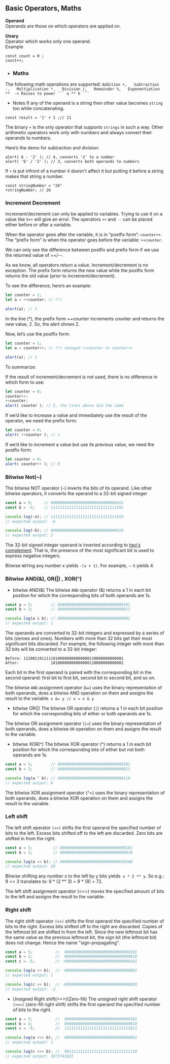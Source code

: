## Basic Operators, Maths
**Operand**  
Operands are those on which operators are applied on.  

**Unary**  
Operator which works only one operand.  
 Example 
 ```JS
 const count = 0 ;
 count++;
 ```

  - ### Maths
The following math operations are supported:
``
Addition +,  
Subtraction -,  
Multiplication *,  
Division /,  
Remainder %,  
Exponentiation **  -> Raises to power ``` a ** b ```
``
 - Notes 
 If any of the operand is a string then other value becomes ``string`` too while concatenating.
 ```JS
 const result = '1' + 1 ;// 11
 ```

 The binary ```+``` is the only operator that supports ``strings`` in such a way. Other arithmetic operators work only with numbers and always convert their operands to numbers.

Here’s the demo for subtraction and division:
```JS
alert( 6 - '2' ); // 4, converts '2' to a number
alert( '6' / '2' ); // 3, converts both operands to numbers
```

If ```+``` is put infront of a number it doesn't affect it but putting it before a string makes that string a number.
```JS
const stringNumber = "26"
+stringNumber; // 26
```

### Increment Decrement 
Increment/decrement can only be applied to variables. Trying to use it on a value like ``5++`` will give an error.
The operators ``++`` and ``--`` can be placed either before or after a variable.

When the operator goes after the variable, it is in “postfix form”: ``counter++``.
The “prefix form” is when the operator goes before the variable: ``++counter``.

We can only see the difference between postfix and prefix form if we use the returned value of ++/--.

As we know, all operators return a value. Increment/decrement is no exception. The prefix form returns the new value while the postfix form returns the old value (prior to increment/decrement).

To see the difference, here’s an example:
```js
let counter = 1;
let a = ++counter; // (*)

alert(a); // 2
```

In the line (*), the prefix form ++counter increments counter and returns the new value, 2. So, the alert shows 2.

Now, let’s use the postfix form:
```js
let counter = 1;
let a = counter++; // (*) changed ++counter to counter++

alert(a); // 1
```

To summarize:

If the result of increment/decrement is not used, there is no difference in which form to use:
```js
let counter = 0;
counter++;
++counter;
alert( counter ); // 2, the lines above did the same
```
If we’d like to increase a value and immediately use the result of the operator, we need the prefix form:
```js
let counter = 0;
alert( ++counter ); // 1
```
If we’d like to increment a value but use its previous value, we need the postfix form:
```js
let counter = 0;
alert( counter++ ); // 0
```

### Bitwise Not(~)
The bitwise NOT operator (``~``) inverts the bits of its operand. Like other bitwise operators, it converts the operand to a 32-bit signed integer

```js
const a = 5;     // 00000000000000000000000000000101
const b = -3;    // 11111111111111111111111111111101

console.log(~a); // 11111111111111111111111111111010
// expected output: -6

console.log(~b); // 00000000000000000000000000000010
// expected output: 2
```

The 32-bit signed integer operand is inverted according to [two's complement](https://en.wikipedia.org/wiki/Two%27s_complement). That is, the presence of the most significant bit is used to express negative integers.

Bitwise ``NOT``ing any number x yields ``-(x + 1)``. For example, ``~-5`` yields 4.

### Bitwise AND(&), OR(|) , XOR(^) 

- bitwise AND(&) 
The bitwise ``AND`` operator (&) returns a 1 in each bit position for which the corresponding bits of both operands are 1s.
```js
const a = 5;        // 00000000000000000000000000000101
const b = 3;        // 00000000000000000000000000000011

console.log(a & b); // 00000000000000000000000000000001
// expected output: 1
```
The operands are converted to 32-bit integers and expressed by a series of bits (zeroes and ones). Numbers with more than 32 bits get their most significant bits discarded. For example, the following integer with more than 32 bits will be converted to a 32-bit integer:
```
Before: 11100110111110100000000000000110000000000001
After:              10100000000000000110000000000001
```
Each bit in the first operand is paired with the corresponding bit in the second operand: first bit to first bit, second bit to second bit, and so on.

The bitwise ``AND`` assignment operator (``&=``) uses the binary representation of both operands, does a bitwise AND operation on them and assigns the result to the variable.
``
x &= y // x = x & y
``

- bitwise OR(|)
The bitwise OR operator (``|``) returns a 1 in each bit position for which the corresponding bits of either or both operands are 1s.

The bitwise OR assignment operator (``|=``) uses the binary representation of both operands, does a bitwise ``OR`` operation on them and assigns the result to the variable.

- bitwise XOR(^)
The bitwise XOR operator (^) returns a 1 in each bit position for which the corresponding bits of either but not both operands are 1s.
```js
const a = 5;        // 00000000000000000000000000000101
const b = 3;        // 00000000000000000000000000000011

console.log(a ^ b); // 00000000000000000000000000000110
// expected output: 6
```
The bitwise XOR assignment operator (^=) uses the binary representation of both operands, does a bitwise XOR operation on them and assigns the result to the variable.

### Left shift
The left shift operator ``(<<)`` shifts the first operand the specified number of bits to the left. Excess bits shifted off to the left are discarded. Zero bits are shifted in from the right.

```js
const a = 5;         // 00000000000000000000000000000101
const b = 2;         // 00000000000000000000000000000010

console.log(a << b); // 00000000000000000000000000010100
// expected output: 20
```
Bitwise shifting any number x to the left by y bits yields`` x * 2 ** y``. So e.g.: 9 << 3 translates to: 9 * (2 ** 3) = 9 * (8) = 72.


The left shift assignment operator (<<=) moves the specified amount of bits to the left and assigns the result to the variable.


### Right shift
The right shift operator ``(>>)`` shifts the first operand the specified number of bits to the right. Excess bits shifted off to the right are discarded. Copies of the leftmost bit are shifted in from the left. Since the new leftmost bit has the same value as the previous leftmost bit, the sign bit (the leftmost bit) does not change. Hence the name "sign-propagating".
```js
const a = 5;          //  00000000000000000000000000000101
const b = 2;          //  00000000000000000000000000000010
const c = -5;         // -00000000000000000000000000000101

console.log(a >> b);  //  00000000000000000000000000000001
// expected output: 1

console.log(c >> b);  // -00000000000000000000000000000010
// expected output: -2
```
 - Unsigned Right shift(>>>)(Zero-fill)
The unsigned right shift operator ``(>>>)`` (zero-fill right shift) shifts the first operand the specified number of bits to the right.
```js
const a = 5;          //  00000000000000000000000000000101
const b = 2;          //  00000000000000000000000000000010
const c = -5;         //  11111111111111111111111111111011

console.log(a >>> b); //  00000000000000000000000000000001
// expected output: 1

console.log(c >>> b); //  00111111111111111111111111111110
// expected output: 1073741822
```

